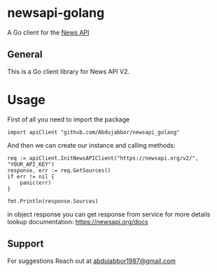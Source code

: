 # newsapi-golang
A Go client for the [News API](https://newsapi.org/docs/)
## General 

This is a Go client library for News API V2. 


# Usage

First of all you need to import the package
```
import apiClient "github.com/Abdujabbor/newsapi_golang"
```

And then we can create our instance and calling methods:
```
req := apiClient.InitNewsAPIClient("https://newsapi.org/v2/", "YOUR_API_KEY")
response, err := req.GetSources()
if err != nil {
    panic(err)
}

fmt.Println(response.Sources)
```

in object response you can get response from service for more details lookup documentation:
https://newsapi.org/docs



## Support
For suggestions
Reach out at [abdujabbor1987@gmail.com]('mailto:abdujabbor1987@gmail.com')